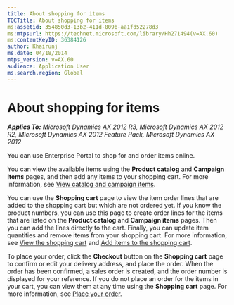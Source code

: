 ```yaml
---
title: About shopping for items
TOCTitle: About shopping for items
ms:assetid: 354850d3-13b2-411d-809b-aa1fd52278d3
ms:mtpsurl: https://technet.microsoft.com/library/Hh271494(v=AX.60)
ms:contentKeyID: 36384126
author: Khairunj
ms.date: 04/18/2014
mtps_version: v=AX.60
audience: Application User
ms.search.region: Global
---
```


# About shopping for items 


_**Applies To:** Microsoft Dynamics AX 2012 R3, Microsoft Dynamics AX 2012 R2, Microsoft Dynamics AX 2012 Feature Pack, Microsoft Dynamics AX 2012_

You can use Enterprise Portal to shop for and order items online.

You can view the available items using the **Product catalog** and **Campaign items** pages, and then add any items to your shopping cart. For more information, see [View catalog and campaign items](view-catalog-and-campaign-items.md).

You can use the **Shopping cart** page to view the item order lines that are added to the shopping cart but which are not ordered yet. If you know the product numbers, you can use this page to create order lines for the items that are listed on the **Product catalog** and **Campaign items** pages. Then you can add the lines directly to the cart. Finally, you can update item quantities and remove items from your shopping cart. For more information, see [View the shopping cart](view-the-shopping-cart.md) and [Add items to the shopping cart](add-items-to-the-shopping-cart.md).

To place your order, click the **Checkout** button on the **Shopping cart** page to confirm or edit your delivery address, and place the order. When the order has been confirmed, a sales order is created, and the order number is displayed for your reference. If you do not place an order for the items in your cart, you can view them at any time using the **Shopping cart** page. For more information, see [Place your order](place-your-order.md).

  


